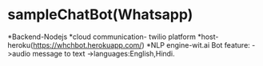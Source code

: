 # sampleChatBot(Whatsapp)
*Backend-Nodejs
*cloud communication- twilio platform
*host-heroku(https://whchbot.herokuapp.com/)
*NLP engine-wit.ai
Bot feature:
->audio message to text
->languages:English,Hindi.
